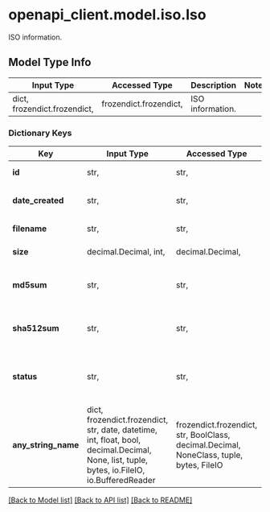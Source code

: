 # openapi_client.model.iso.Iso

ISO information.

## Model Type Info
Input Type | Accessed Type | Description | Notes
------------ | ------------- | ------------- | -------------
dict, frozendict.frozendict,  | frozendict.frozendict,  | ISO information. | 

### Dictionary Keys
Key | Input Type | Accessed Type | Description | Notes
------------ | ------------- | ------------- | ------------- | -------------
**id** | str,  | str,  | A unique ID for the ISO. | [optional] 
**date_created** | str,  | str,  | Date the ISO was created. | [optional] 
**filename** | str,  | str,  | The ISO filename. | [optional] 
**size** | decimal.Decimal, int,  | decimal.Decimal,  | The ISO size in KB. | [optional] 
**md5sum** | str,  | str,  | The calculated md5sum of the ISO. | [optional] 
**sha512sum** | str,  | str,  | The calculated sha512sum of the ISO. | [optional] 
**status** | str,  | str,  | The current status of the ISO.  * complete * pending | [optional] 
**any_string_name** | dict, frozendict.frozendict, str, date, datetime, int, float, bool, decimal.Decimal, None, list, tuple, bytes, io.FileIO, io.BufferedReader | frozendict.frozendict, str, BoolClass, decimal.Decimal, NoneClass, tuple, bytes, FileIO | any string name can be used but the value must be the correct type | [optional]

[[Back to Model list]](../../openapi-client/README.md#documentation-for-models) [[Back to API list]](../../openapi-client/README.md#documentation-for-api-endpoints) [[Back to README]](../../openapi-client/README.md)

